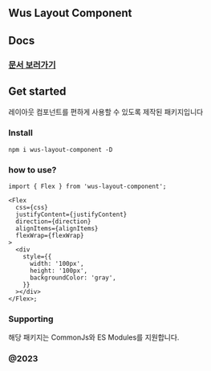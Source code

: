 ## Wus Layout Component

## Docs

### <a href="https://gilpop8663.github.io/layout-component">문서 보러가기</a>

## Get started

레이아웃 컴포넌트를 편하게 사용할 수 있도록 제작된 패키지입니다

### Install

`npm i wus-layout-component -D`

### how to use?

```tsx
import { Flex } from 'wus-layout-component';

<Flex
  css={css}
  justifyContent={justifyContent}
  direction={direction}
  alignItems={alignItems}
  flexWrap={flexWrap}
>
  <div
    style={{
      width: '100px',
      height: '100px',
      backgroundColor: 'gray',
    }}
  ></div>
</Flex>;
```

### Supporting

해당 패키지는 CommonJs와 ES Modules를 지원합니다.

### @2023
